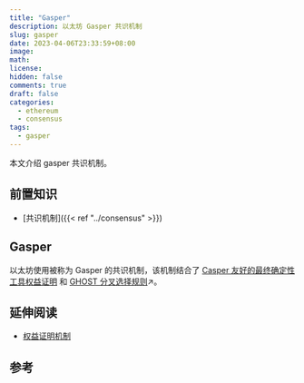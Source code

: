 ```yaml
---
title: "Gasper"
description: 以太坊 Gasper 共识机制
slug: gasper
date: 2023-04-06T23:33:59+08:00
image:
math:
license:
hidden: false
comments: true
draft: false
categories:
  - ethereum
  - consensus
tags:
  - gasper
---
```


本文介绍 gasper 共识机制。

<!--more-->

## 前置知识

- [共识机制]({{< ref "../consensus" >}})

## Gasper

以太坊使用被称为 Gasper 的共识机制，该机制结合了 [Casper 友好的最终确定性工具权益证明](https://arxiv.org/abs/1710.09437) 和 [GHOST 分叉选择规则](https://arxiv.org/abs/2003.03052)↗。

## 延伸阅读

- [权益证明机制](https://ethereum.org/zh/developers/docs/consensus-mechanisms/pos/)

## 参考
